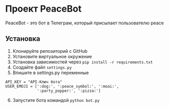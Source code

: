 # Проект PeaceBot

PeaceBot - это бот в Телеграм, который присылает пользователю peace

## Установка

1. Клонируйте репозиторий с GitHub
2. Установите виртуальное окружение
3. Установка зависимостей через `pip install -r requirements.txt`
4. Создайте файл `settings.py`
5. Впишите в settings.py переменные 
```
API_KEY = "API-Ключ бота"
USER_EMOJI = [':dog:', ':peace_symbol:', ':moai:',
              ':party_popper:', ':pizza:']
```
6. Запустите бота командой `python bot.py`
